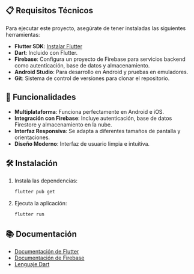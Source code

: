 ## 📋 Requisitos Técnicos

Para ejecutar este proyecto, asegúrate de tener instaladas las siguientes herramientas:

- **Flutter SDK**: [Instalar Flutter](https://flutter.dev/docs/get-started/install)
- **Dart**: Incluido con Flutter.
- **Firebase**: Configura un proyecto de Firebase para servicios backend como autenticación, base de datos y almacenamiento.
- **Android Studio**: Para desarrollo en Android y pruebas en emuladores.
- **Git**: Sistema de control de versiones para clonar el repositorio.

## 🚀 Funcionalidades

- **Multiplataforma**: Funciona perfectamente en Android e iOS.
- **Integración con Firebase**: Incluye autenticación, base de datos Firestore y almacenamiento en la nube.
- **Interfaz Responsiva**: Se adapta a diferentes tamaños de pantalla y orientaciones.
- **Diseño Moderno**: Interfaz de usuario limpia e intuitiva.

## 🛠️ Instalación

1. Instala las dependencias:
    ```bash
    flutter pub get
    ```

2. Ejecuta la aplicación:
    ```bash
    flutter run
    ```

## 📚 Documentación

- [Documentación de Flutter](https://flutter.dev/docs)
- [Documentación de Firebase](https://firebase.google.com/docs)
- [Lenguaje Dart](https://dart.dev/guides)
